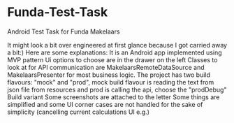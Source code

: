 # Funda-Test-Task

Android Test Task for Funda Makelaars

It might look a bit over engineered at first glance because I got carried away a bit:) Here are some explanations:
It is an Android app implemented using MVP pattern
Ui options to choose are in the drawer on the left
Classes to look at for API communication are MakelaarsRemoteDataSource and MakelaarsPresenter for most business logic.
The project has two build flavours: "mock" and "prod", mock build flavour is reading the text from json file from resources and prod is calling the api, choose the "prodDebug" Build variant
Some screenshots are attached to the letter
Some things are simplified and some UI corner cases are not handled for the sake of simplicity (cancelling current calculations UI e.g.)
